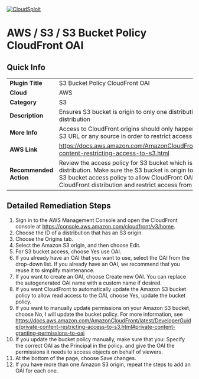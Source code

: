 [![CloudSploit](https://cloudsploit.com/img/logo-new-big-text-100.png "CloudSploit")](https://cloudsploit.com)

# AWS / S3 / S3 Bucket Policy CloudFront OAI

## Quick Info

| | |
|-|-|
| **Plugin Title** | S3 Bucket Policy CloudFront OAI |
| **Cloud** | AWS |
| **Category** | S3 |
| **Description** | Ensures S3 bucket is origin to only one distribution and allows only that distribution |
| **More Info** | Access to CloudFront origins should only happen via ClouFront URL and not from S3 URL or any source in order to restrict access to private data |
| **AWS Link** | https://docs.aws.amazon.com/AmazonCloudFront/latest/DeveloperGuide/private-content-restricting-access-to-s3.html |
| **Recommended Action** | Review the access policy for S3 bucket which is an origin to a CloudFront distribution. Make sure the S3 bucket is origin to only one distribution. Modify the S3 bucket access policy to allow CloudFront OAI for only the associated CloudFront distribution and restrict access from any other source. |

## Detailed Remediation Steps
1. Sign in to the AWS Management Console and open the CloudFront console at https://console.aws.amazon.com/cloudfront/v3/home. </br>
2. Choose the ID of a distribution that has an S3 origin. </br>
3. Choose the Origins tab. </br>
4. Select the Amazon S3 origin, and then choose Edit. </br>
5. For S3 bucket access, choose Yes use OAI. </br>
6. If you already have an OAI that you want to use, select the OAI from the drop-down list. If you already have an OAI, we recommend that you reuse it to simplify maintenance. </br>
7. If you want to create an OAI, choose Create new OAI. You can replace the autogenerated OAI name with a custom name if desired. </br>
8. If you want CloudFront to automatically update the Amazon S3 bucket policy to allow read access to the OAI, choose Yes, update the bucket policy. </br>
9. If you want to manually update permissions on your Amazon S3 bucket, choose No, I will update the bucket policy. For more information, see https://docs.aws.amazon.com/AmazonCloudFront/latest/DeveloperGuide/private-content-restricting-access-to-s3.html#private-content-granting-permissions-to-oai </br>
10. If you update the bucket policy manually, make sure that you: Specify the correct OAI as the Principal in the policy. and give the OAI the permissions it needs to access objects on behalf of viewers. </br>
11. At the bottom of the page, choose Save changes. </br>
12. If you have more than one Amazon S3 origin, repeat the steps to add an OAI for each one. </br>